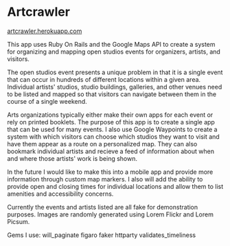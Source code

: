 # Artcrawler

[artcrawler.herokuapp.com](https://artcrawler.herokuapp.com/)

This app uses Ruby On Rails and the Google Maps API to create a system for organizing and mapping open studios events for organizers, artists, and visitors.

The open studios event presents a unique problem in that it is a single event that can occur in hundreds of different locations within a given area. Individual artists' studios, studio buildings, galleries, and other venues need to be listed and mapped so that visitors can navigate between them in the course of a single weekend. 

Arts organizations typically either make their own apps for each event or rely on printed booklets. The purpose of this app is to create a single app that can be used for many events. I also use Google Waypoints to create a system with which visitors can choose which studios they want to visit and have them appear as a route on a personalized map. They can also bookmark individual artists and recieve a feed of information about when and where those artists' work is being shown.

In the future I would like to make this into a mobile app and provide more information through custom map markers. I also will add the ability to provide open and closing times for individual locations and allow them to list amenities and accessibility concerns.

Currently the events and artists listed are all fake for demonstration purposes.
Images are randomly generated using Lorem Flickr and Lorem Picsum.

Gems I use:
will_paginate 
figaro
faker
httparty
validates_timeliness


